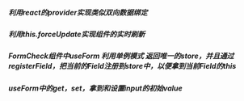 ##### 利用react的provider实现类似双向数据绑定
##### 利用this.forceUpdate实现组件的实时刷新
##### FormCheck组件中useForm 利用单例模式 返回唯一的store，并且通过registerField，把当前的Field注册到store中，以便拿到当前Field的this
##### useForm中的get，set，拿到和设置input的初始value

